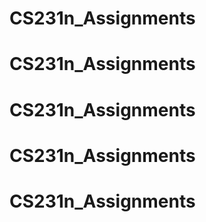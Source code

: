 # CS231n_Assignments
# CS231n_Assignments
# CS231n_Assignments
# CS231n_Assignments
# CS231n_Assignments
